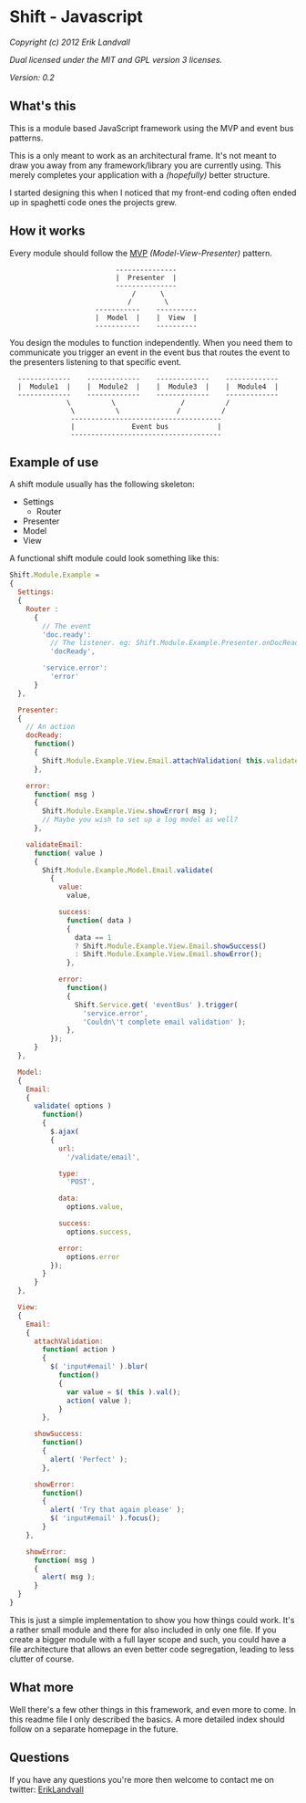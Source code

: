 # Shift - Javascript

*Copyright (c) 2012 Erik Landvall*

*Dual licensed under the MIT and GPL version 3 licenses.*

*Version: 0.2*

## What's this
This is a module based JavaScript framework using the MVP and event bus
patterns.

This is a only meant to work as an architectural frame. It's not meant to draw you
away from any framework/library you are currently using. This merely completes
your application with a *(hopefully)* better structure.

I started designing this when I noticed that my front-end coding often ended
up in spaghetti code ones the projects grew.

## How it works
Every module should follow the
[MVP](http://en.wikipedia.org/wiki/Model%E2%80%93view%E2%80%93presenter)
*(Model-View-Presenter)* pattern.

```
                          ---------------
                          |  Presenter  |
                          ---------------
                              /      \
                             /        \
                     -----------    ----------
                     |  Model  |    |  View  |
                     -----------    ----------
```

You design the modules to function independently. When you need them to
communicate you trigger an event in the event bus that routes the event to the
presenters listening to that specific event.

```
  -------------    -------------    -------------    -------------
  |  Module1  |    |  Module2  |    |  Module3  |    |  Module4  |
  -------------    -------------    -------------    -------------
              \          \                /          /
               \          \              /          /
               -------------------------------------
               |              Event bus            |
               -------------------------------------
```

## Example of use
A shift module usually has the following skeleton:

* Settings
  * Router
* Presenter
* Model
* View

A functional shift module could look something like this:

```js
Shift.Module.Example =
{
  Settings:
  {
    Router :
      {
        // The event
        'doc.ready':
          // The listener. eg: Shift.Module.Example.Presenter.onDocReady
          'docReady',

        'service.error':
          'error'
      }
  },

  Presenter:
  {
    // An action
    docReady:
      function()
      {
        Shift.Module.Example.View.Email.attachValidation( this.validateEmail );
      },

    error:
      function( msg )
      {
        Shift.Module.Example.View.showError( msg );
        // Maybe you wish to set up a log model as well?
      },

    validateEmail:
      function( value )
      {
        Shift.Module.Example.Model.Email.validate(
          {
            value:
              value,

            success:
              function( data )
              {
                data == 1
                ? Shift.Module.Example.View.Email.showSuccess()
                : Shift.Module.Example.View.Email.showError();
              },

            error:
              function()
              {
                Shift.Service.get( 'eventBus' ).trigger(
                  'service.error',
                  'Couldn\'t complete email validation' );
              },
          });
      }
  },

  Model:
  {
    Email:
    {
      validate( options )
        function()
        {
          $.ajax(
          {
            url:
              '/validate/email',

            type:
              'POST',

            data:
              options.value,

            success:
              options.success,

            error:
              options.error
          });
        }
      }
  },

  View:
  {
    Email:
    {
      attachValidation:
        function( action )
        {
          $( 'input#email' ).blur(
            function()
            {
              var value = $( this ).val();
              action( value );
            }
        },

      showSuccess:
        function()
        {
          alert( 'Perfect' );
        },

      showError:
        function()
        {
          alert( 'Try that again please' );
          $( 'input#email' ).focus();
        }
    },

    showError:
      function( msg )
      {
        alert( msg );
      }
  }
}
```

This is just a simple implementation to show you how things could work. It's a
rather small module and there for also included in only one file. If you create
a bigger module with a full layer scope and such, you could have a file
architecture that allows an even better code segregation, leading to less
clutter of course.

## What more
Well there's a few other things in this framework, and even more to come. In
this readme file I only described the basics. A more detailed index should
follow on a separate homepage in the future.

## Questions
If you have any questions you're more then welcome to contact me on twitter:
[ErikLandvall](https://twitter.com/ErikLandvall)